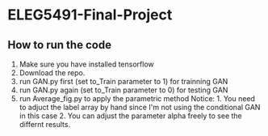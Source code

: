 # ELEG5491-Final-Project
## How to run the code
1. Make sure you have installed tensorflow
2. Download the repo.
3. run GAN.py first (set to_Train parameter to 1) for trainning GAN
4. run GAN.py again (set to_Train parameter to 0) for testing GAN
5. run Average_fig.py to apply the parametric method 
  Notice: 1. You need to adjuct the label array by hand since I'm not using the conditional GAN in this case
          2. You can adjust the parameter alpha freely to see the differnt results.
